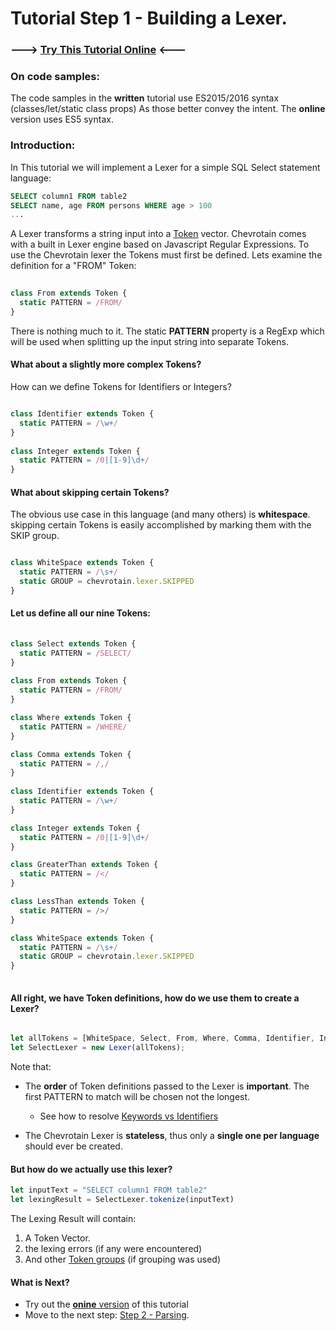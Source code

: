 # Tutorial Step 1 - Building a Lexer.

### ---> [Try This Tutorial Online](http://sap.github.io/chevrotain/playground/?example=tutorial%20lexer) <---


### On code samples:
The code samples in the **written** tutorial use ES2015/2016 syntax (classes/let/static class props)
As those better convey the intent. The **online** version uses ES5 syntax.


### Introduction:
In This tutorial we will implement a Lexer for a simple SQL Select statement language:
 ```SQL
 SELECT column1 FROM table2
 SELECT name, age FROM persons WHERE age > 100
 ...
```

A Lexer transforms a string input into a [Token](http://sap.github.io/chevrotain/documentation/0_23_0/interfaces/isimpletokenoritoken.html) vector.
Chevrotain comes with a built in Lexer engine based on Javascript Regular Expressions.
To use the Chevrotain lexer the Tokens must first be defined.
Lets examine the definition for a "FROM" Token:

```Typescript
 
class From extends Token {
  static PATTERN = /FROM/  
}
```
 
There is nothing much to it. The static **PATTERN** property is a RegExp which will be used when splitting up the input string
into separate Tokens.
 
 
#### What about a slightly more complex Tokens? 

How can we define Tokens for Identifiers or Integers?
 
```Typescript

class Identifier extends Token {
  static PATTERN = /\w+/  
}
 
class Integer extends Token {
  static PATTERN = /0|[1-9]\d+/  
}
```


#### What about skipping certain Tokens? 
The obvious use case in this language (and many others) is **whitespace**. skipping certain Tokens is easily
accomplished by marking them with the SKIP group.

```Typescript

class WhiteSpace extends Token {
  static PATTERN = /\s+/
  static GROUP = chevrotain.lexer.SKIPPED
}
```


#### Let us define all our nine Tokens:

```Typescript
 
class Select extends Token {
  static PATTERN = /SELECT/  
}
      
class From extends Token {
  static PATTERN = /FROM/  
}

class Where extends Token {
  static PATTERN = /WHERE/  
}

class Comma extends Token {
  static PATTERN = /,/  
}
  
class Identifier extends Token {
  static PATTERN = /\w+/  
}

class Integer extends Token {
  static PATTERN = /0|[1-9]\d+/  
}

class GreaterThan extends Token {
  static PATTERN = /</  
}

class LessThan extends Token {
  static PATTERN = />/  
}

class WhiteSpace extends Token {
  static PATTERN = /\s+/
  static GROUP = chevrotain.lexer.SKIPPED
}
 
```


#### All right, we have Token definitions, how do we use them to create a Lexer?

```Typescript

let allTokens = [WhiteSpace, Select, From, Where, Comma, Identifier, Integer, GreaterThan, LessThan]
let SelectLexer = new Lexer(allTokens);

```

Note that:
* The **order** of Token definitions passed to the Lexer is **important**.
  The first PATTERN to match will be chosen not the longest.
  * See how to resolve [Keywords vs Identifiers](https://github.com/SAP/chevrotain/blob/master/examples/lexer/keywords_vs_identifiers/keywords_vs_identifiers.js)

* The Chevrotain Lexer is **stateless**, thus only a **single one per language** should ever be created.
                          

#### But how do we actually use this lexer?

```Typescript
let inputText = "SELECT column1 FROM table2"
let lexingResult = SelectLexer.tokenize(inputText)
```

The Lexing Result will contain: 
1. A Token Vector.
2. the lexing errors (if any were encountered)
3. And other [Token groups](https://github.com/SAP/chevrotain/blob/master/examples/lexer/token_groups/token_groups.js) (if grouping was used)


#### What is Next?
* Try out the [**onine** version](http://sap.github.io/chevrotain/playground/?example=tutorial%20lexer) of this tutorial
* Move to the next step: [Step 2 -  Parsing](https://github.com/SAP/chevrotain/blob/master/docs/tutorial/step2_parsing.md).
